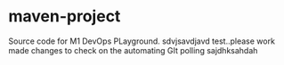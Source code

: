 # maven-project
Source code for M1 DevOps PLayground.
sdvjsavdjavd
test..please work
made changes to check on the automating GIt polling
sajdhksahdah
